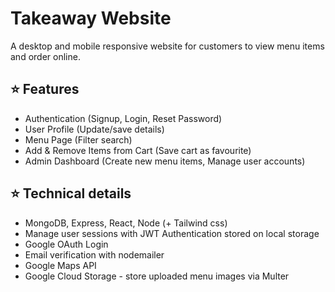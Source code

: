 <h1 >Takeaway Website</h1>
<p>A desktop and mobile responsive website for customers to view menu items and order online.<p>
    
<h2>⭐ Features</h2>
<ul>
    <li>Authentication (Signup, Login, Reset Password)</li>
    <li>User Profile (Update/save details)</li>
    <li>Menu Page (Filter search) </li>
    <li>Add & Remove Items from Cart (Save cart as favourite)</li>
    <li>Admin Dashboard (Create new menu items, Manage user accounts)</li>
</ul>
<h2>⭐ Technical details </h2>
<ul>
    <li>MongoDB, Express, React, Node (+ Tailwind css)</li>
    <li>Manage user sessions with JWT Authentication stored on local storage</li>
    <li>Google OAuth Login</li>
    <li>Email verification with nodemailer</li>
    <li>Google Maps API </li>
    <li>Google Cloud Storage - store uploaded menu images via Multer</li>
</ul>
